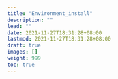 ```yaml
---
title: "Environment_install"
description: ""
lead: ""
date: 2021-11-27T18:31:28+08:00
lastmod: 2021-11-27T18:31:28+08:00
draft: true
images: []
weight: 999
toc: true
---
```



